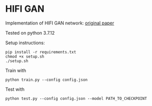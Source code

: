# HIFI GAN

Implementation of HIFI GAN network: [original paper](https://arxiv.org/abs/2010.05646)

Tested on python 3.7.12

Setup instructions:
```
pip install -r requirements.txt
chmod +x setup.sh
./setup.sh
```

Train with
```
python train.py --config config.json
```

Test with
```
python test.py --config config.json --model PATH_TO_CHECKPOINT
```
